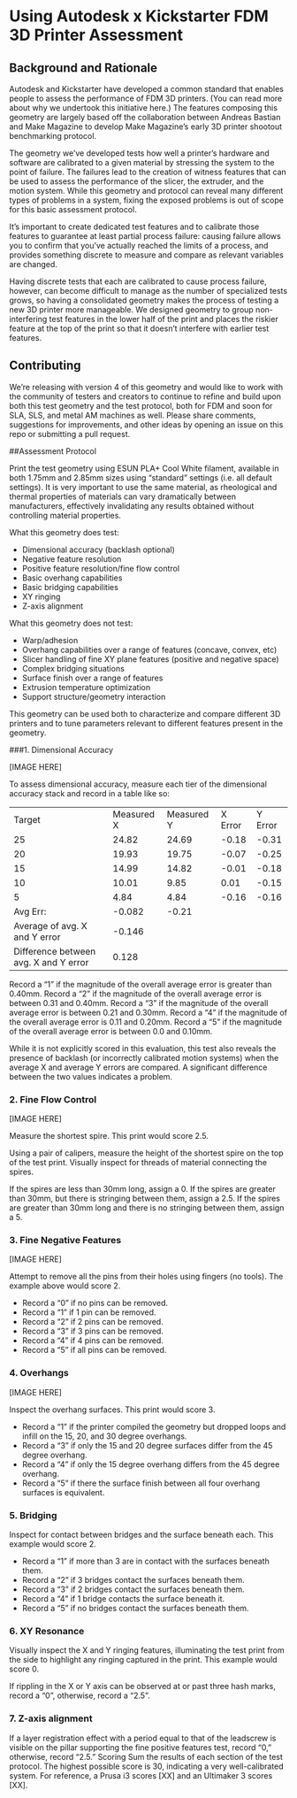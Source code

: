 
# Using Autodesk x Kickstarter FDM 3D Printer Assessment

## Background and Rationale
Autodesk and Kickstarter have developed a common standard that enables people to assess the performance of FDM 3D printers. (You can read more about why we undertook this initiative here.) The features composing this geometry are largely based off the collaboration between Andreas Bastian and Make Magazine to develop Make Magazine’s early 3D printer shootout benchmarking protocol.


The geometry we’ve developed tests how well a printer’s hardware and software are calibrated to a given material by stressing the system to the point of failure.  The failures lead to the creation of witness features that can be used to assess the performance of the slicer, the extruder, and the motion system.  While this geometry and protocol can reveal many different types of problems in a system, fixing the exposed problems is out of scope for this basic assessment protocol.

It’s important to create dedicated test features and to calibrate those features to guarantee at least partial process failure: causing failure allows you to confirm that you’ve actually reached the limits of a process, and provides something discrete to measure and compare as relevant variables are changed.

Having discrete tests that each are calibrated to cause process failure, however, can become difficult to manage as the number of specialized tests grows, so having a consolidated geometry makes the process of testing a new 3D printer more manageable. We designed geometry to group non-interfering test features in the lower half of the print and places the riskier feature at the top of the print so that it doesn’t interfere with earlier test features.

## Contributing
We’re releasing with version 4 of this geometry and would like to work with the community of testers and creators to continue to refine and build upon both this test geometry and the test protocol, both for FDM and soon for SLA, SLS, and metal AM machines as well.  Please share comments, suggestions for improvements, and other ideas by opening an issue on this repo or submitting a pull request.  

##Assessment Protocol

Print the test geometry using ESUN PLA+ Cool White filament, available in both 1.75mm and 2.85mm sizes using “standard” settings (i.e. all default settings).  It is very important to use the same material, as rheological and thermal properties of materials can vary dramatically between manufacturers, effectively invalidating any results obtained without controlling material properties.

What this geometry does test:

* Dimensional accuracy (backlash optional)
* Negative feature resolution
* Positive feature resolution/fine flow control
* Basic overhang capabilities
* Basic bridging capabilities
* XY ringing
* Z-axis alignment

What this geometry does not test:

* Warp/adhesion
* Overhang capabilities over a range of features (concave, convex, etc)
* Slicer handling of fine XY plane features (positive and negative space)
* Complex bridging situations
* Surface finish over a range of features
* Extrusion temperature optimization
* Support structure/geometry interaction

This geometry can be used both to characterize and compare different 3D printers and to tune parameters relevant to different features present in the geometry.

###1. Dimensional Accuracy

[IMAGE HERE]

To assess dimensional accuracy, measure each tier of the dimensional accuracy stack and record in a table like so:



|                                       |            |            |         |         |
|---------------------------------------|------------|------------|---------|---------|
| Target                                | Measured X | Measured Y | X Error | Y Error |
| 25                                    | 24.82      | 24.69      | -0.18   | -0.31   |
| 20                                    | 19.93      | 19.75      | -0.07   | -0.25   |
| 15                                    | 14.99      | 14.82      | -0.01   | -0.18   |
| 10                                    | 10.01      | 9.85       | 0.01    | -0.15   |
| 5                                     | 4.84       | 4.84       | -0.16   | -0.16   |
| Avg Err:                              | -0.082     | -0.21      |         |         |
| Average of avg. X and Y error         | -0.146     |            |         |         |
| Difference between avg. X and Y error | 0.128      |            |         |         |






Record a “1” if the magnitude of the overall average error is greater than 0.40mm.
Record a “2” if the magnitude of the overall average error is between 0.31 and 0.40mm.
Record a “3” if the magnitude of the overall average error is between 0.21 and 0.30mm.
Record a “4” if the magnitude of the overall average error is 0.11 and 0.20mm.
Record a “5” if the magnitude of the overall average error is between 0.0 and 0.10mm.

While it is not explicitly scored in this evaluation, this test also reveals the presence of backlash (or incorrectly calibrated motion systems) when the average X and average Y errors are compared.  A significant difference between the two values indicates a problem.  

### 2. Fine Flow Control

[IMAGE HERE]

Measure the shortest spire.  This print would score 2.5.


Using a pair of calipers, measure the height of the shortest spire on the top of the test print.  Visually inspect for threads of material connecting the spires.  

If the spires are less than 30mm long, assign a 0.
If the spires are greater than 30mm, but there is stringing between them, assign a 2.5.
If the spires are greater than 30mm long and there is no stringing between them, assign a 5.  
### 3. Fine Negative Features

[IMAGE HERE]

Attempt to remove all the pins from their holes using fingers (no tools).  The example above would score 2.

* Record a “0” if no pins can be removed.
* Record a “1” if 1 pin can be removed.
* Record a “2” if 2 pins can be removed.
* Record a “3” if 3 pins can be removed.
* Record a “4” if 4 pins can be removed.
* Record a “5” if all pins can be removed.

### 4. Overhangs

[IMAGE HERE]

Inspect the overhang surfaces.  This print would score 3.


* Record a “1” if the printer compiled the geometry but dropped loops and infill on the 15, 20, and 30 degree overhangs.
* Record a “3” if only the 15 and 20 degree surfaces differ from the 45 degree overhang.
* Record a “4” if only the 15 degree overhang differs from the 45 degree overhang.
* Record a “5” if there the surface finish between all four overhang surfaces is equivalent.

### 5. Bridging

Inspect for contact between bridges and the surface beneath each.  This example would score 2.  

* Record a “1” if more than 3 are in contact with the surfaces beneath them.
* Record a “2” if 3 bridges contact the surfaces beneath them.
* Record a “3” if 2 bridges contact the surfaces beneath them.
* Record a “4” if 1 bridge contacts the surface beneath it.
* Record a “5” if no bridges contact the surfaces beneath them.

### 6. XY Resonance

Visually inspect the X and Y ringing features, illuminating the test print from the side to highlight any ringing captured in the print.  This example would score 0.

If rippling in the X or Y axis can be observed at or past three hash marks, record a “0”, otherwise, record a “2.5”.

### 7. Z-axis alignment


If a layer registration effect with a period equal to that of the leadscrew is visible on the pillar supporting the fine positive features test, record “0,” otherwise, record “2.5.”
Scoring
Sum the results of each section of the test protocol.  The highest possible score is 30, indicating a very well-calibrated system. For reference, a Prusa i3 scores [XX] and an Ultimaker 3 scores [XX].
